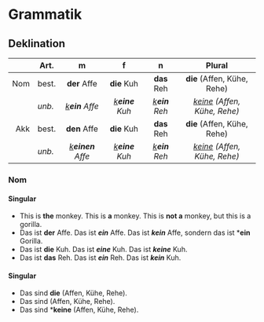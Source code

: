# Grammatik

## Deklination
|           |    Art.       |              m                    |                        f            |                        n                  |         Plural                               |
|----------:|---------------|:---------------------------------:|:-----------------------------------:|:-----------------------------------------:|:--------------------------------------------:|
| Nom       |     best.     |   **der**      Affe               |             **die**       Kuh       |                   **das** Reh             |       **die** (Affen, Kühe, Rehe)            |
|           |     *unb.*    | <u><i>k</i></u>***ein*** *Affe*   | <u><i>k</i></u>***eine***   *Kuh*   |    <u><i>k</i></u>***ein*** *Reh*         | <u><i>keine</i></u> *(Affen, Kühe, Rehe)*    |
| Akk       |     best.     |   **den**       Affe              |             **die**       Kuh       |                **das**       Reh          |      **die** (Affen, Kühe, Rehe)             |
|           |     *unb.*    | <u><i>k</i></u>***einen*** *Affe* |  <u><i>k</i></u>***eine***  *Kuh*   |    <u><i>k</i></u>***ein***     *Reh*     |   <u><i>keine</i></u> *(Affen, Kühe, Rehe)*  |

### Nom

#### Singular

- This is **the** monkey. This is **a** monkey. This is **not a** monkey, but this is a gorilla.
- Das ist **der** Affe. Das ist ***ein*** Affe. Das ist ***kein*** Affe, sondern das ist ***ein** Gorilla.
- Das ist **die** Kuh. Das ist ***eine*** Kuh. Das ist ***keine*** Kuh.
- Das ist **das** Reh. Das ist ***ein*** Reh. Das ist ***kein*** Kuh.

#### Singular

- Das sind **die** (Affen, Kühe, Rehe).
- Das sind (Affen, Kühe, Rehe).
- Das sind ***keine** (Affen, Kühe, Rehe).

